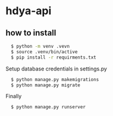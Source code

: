 # hdya-api

## how to install


```bash
  $ python -m venv .vevn
  $ source .venv/bin/active
  $ pip install -r requirments.txt
```

  Setup database credentials in settings.py

```bash
  $ python manage.py makemigrations
  $ python manage.py migrate
```
  Finally
```bash
  $ python manage.py runserver
```